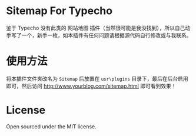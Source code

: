 # Sitemap For Typecho

鉴于 Typecho 没有此类的 网站地图 插件（当然很可能是我没找到），所以自己动手写了一个，新手一枚，如本插件有任何问题请根据源代码自行修改或与我联系。

# 使用方法

将本插件文件夹改名为 `Sitemap` 后放置在 `usr\plugins` 目录下，最后在后台启用即可，然后访问 http://www.yourblog.com/sitemap.html 即可看到效果！

# License

Open sourced under the MIT license.
